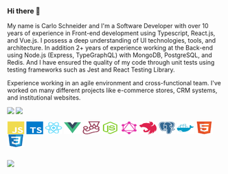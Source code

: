 ### Hi there 👋

My name is Carlo Schneider and I'm a Software Developer with over 10 years of experience in Front-end development using Typescript, React.js, and Vue.js. I possess a deep understanding of UI technologies, tools, and architecture. In addition 2+ years of experience working at the Back-end using Node.js (Express, TypeGraphQL) with MongoDB, PostgreSQL, and Redis. And I have ensured the quality of my code through unit tests using testing frameworks such as Jest and React Testing Library.

Experience working in an agile environment and cross-functional team. I've worked on many different projects like e-commerce stores, CRM systems, and institutional websites.

<a href="https://github.com/carloschneider"><img src="https://github-readme-stats.vercel.app/api?username=carloschneider&show_icons=true&theme=dark&include_all_commits=true&layout=compact&hide_border=true&count_private=true" height="180em"></a>
<a href="https://github.com/carloschneider"><img src="https://github-readme-stats.vercel.app/api/top-langs?username=carloschneider&theme=dark&layout=compact&hide_border=true" height="180em"></a>


<div style="display: inline_block">
  <img align="center" alt="JavaScript" height="30" width="40" src="https://raw.githubusercontent.com/devicons/devicon/master/icons/javascript/javascript-plain.svg">
  <img align="center" alt="TypeScript" height="30" width="40" src="https://raw.githubusercontent.com/devicons/devicon/master/icons/typescript/typescript-plain.svg">
  <img align="center" alt="React" height="30" width="40" src="https://raw.githubusercontent.com/devicons/devicon/master/icons/react/react-original.svg">
  <img align="center" alt="VueJS" height="30" width="40" src="https://raw.githubusercontent.com/devicons/devicon/master/icons/vuejs/vuejs-original.svg">
  <img align="center" alt="Jest" height="30" width="40" src="https://raw.githubusercontent.com/devicons/devicon/master/icons/jest/jest-plain.svg">
  <img align="center" alt="Node" height="30" width="40" src="https://raw.githubusercontent.com/devicons/devicon/master/icons/nodejs/nodejs-original.svg">
  <img align="center" alt="GraphQL" height="30" width="40" src="https://raw.githubusercontent.com/devicons/devicon/master/icons/graphql/graphql-plain.svg">
  <img align="center" alt="NestJS" height="30" width="40" src="https://raw.githubusercontent.com/devicons/devicon/master/icons/nestjs/nestjs-plain.svg">
  <img align="center" alt="PostgreSQL" height="30" width="40" src="https://raw.githubusercontent.com/devicons/devicon/master/icons/postgresql/postgresql-plain.svg">
  <img align="center" alt="Docker" height="30" width="40" src="https://raw.githubusercontent.com/devicons/devicon/master/icons/docker/docker-plain.svg">
  <img align="center" alt="HTML" height="30" width="40" src="https://raw.githubusercontent.com/devicons/devicon/master/icons/html5/html5-original.svg">
  <img align="center" alt="CSS" height="30" width="40" src="https://raw.githubusercontent.com/devicons/devicon/master/icons/css3/css3-original.svg">
  <br>
</div>

##

<div>
  <a href="https://www.linkedin.com/in/carlocamani/" target="_blank"><img src="https://img.shields.io/badge/-LinkedIn-%230077B5?style=for-the-badge&logo=linkedin&logoColor=white" target="_blank"></a>
</div>
